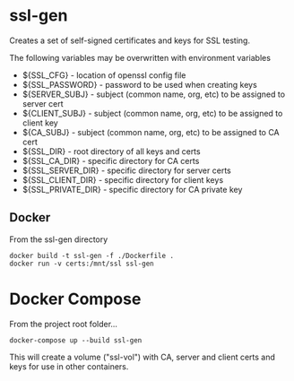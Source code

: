 # ssl-gen

Creates a set of self-signed certificates and keys for SSL testing.

The following variables may be overwritten with environment variables

- ${SSL_CFG} - location of openssl config file
- ${SSL_PASSWORD} - password to be used when creating keys
- ${SERVER_SUBJ} - subject (common name, org, etc) to be assigned to server cert
- ${CLIENT_SUBJ} - subject (common name, org, etc) to be assigned to client key
- ${CA_SUBJ} - subject (common name, org, etc) to be assigned to CA cert
- ${SSL_DIR} - root directory of all keys and certs
- ${SSL_CA_DIR} - specific directory for CA certs
- ${SSL_SERVER_DIR} - specific directory for server certs
- ${SSL_CLIENT_DIR} - specific directory for client keys
- ${SSL_PRIVATE_DIR} - specific directory for CA private key


## Docker

From the ssl-gen directory

    docker build -t ssl-gen -f ./Dockerfile .
    docker run -v certs:/mnt/ssl ssl-gen


# Docker Compose

From the project root folder...

    docker-compose up --build ssl-gen

This will create a volume ("ssl-vol") with CA, server and client certs and keys for use in other containers.
